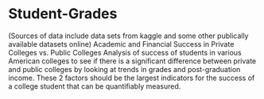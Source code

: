 # Student-Grades
(Sources of data include data sets from kaggle and some other publically available datasets online)
Academic and Financial Success in Private Colleges vs. Public Colleges
Analysis of success of students in various American colleges to see if there is a significant difference between private and public colleges by looking at trends in grades and post-graduation income.
These 2 factors should be the largest indicators for the success of a college student that can be quantifiably measured.
